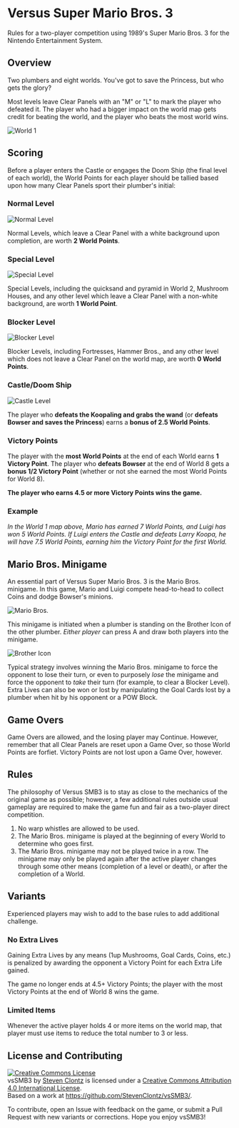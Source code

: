 Versus Super Mario Bros. 3
==========================

Rules for a two-player competition using 1989's Super Mario Bros. 3 for
the Nintendo Entertainment System.


## Overview

Two plumbers and eight worlds. You've got to save the Princess, but who gets
the glory?

Most levels leave Clear Panels with an "M" or "L" to mark the player who 
defeated it. The player who had a bigger impact on the world map gets credit
for beating the world, and the player who beats the most world wins.

![World 1][world_1]


## Scoring

Before a player enters the Castle or engages the Doom Ship (the final level of each
world), the World Points for each player should be tallied based upon how many
Clear Panels sport their plumber's initial:

### Normal Level

![Normal Level][normal_level]

Normal Levels, which leave a Clear Panel with a white background upon completion,
are worth **2 World Points**.

### Special Level

![Special Level][special_level]

Special Levels, including the quicksand and pyramid in World 2, Mushroom Houses, 
and any other level which leave a Clear Panel with a non-white background, are worth
**1 World Point**.

### Blocker Level

![Blocker Level][blocker_level]

Blocker Levels, including Fortresses, Hammer Bros., and any other level
which does not leave a Clear Panel on the world map, are worth **0 World Points**.

### Castle/Doom Ship

![Castle Level][castle_level]

The player who **defeats the Koopaling and grabs the wand** 
(or **defeats Bowser and saves the Princess**) 
earns a **bonus of 2.5 World Points**.

### Victory Points

The player with the **most World Points** at the end of each World earns **1 Victory Point**.
The player who **defeats Bowser** at the end of World 8 gets a **bonus 1/2 Victory Point**
(whether or not she earned the most World Points for World 8).

**The player who earns 4.5 or more Victory Points wins the game.**

### Example

*In the World 1 map above, Mario has earned 7 World Points, and Luigi has won 5 World Points.*
*If Luigi enters the Castle and defeats Larry Koopa, he will have 7.5 World Points, earning*
*him the Victory Point for the first World.*


## Mario Bros. Minigame

An essential part of Versus Super Mario Bros. 3 is the Mario Bros. minigame. In this
game, Mario and Luigi compete head-to-head to collect Coins and dodge Bowser's minions.

![Mario Bros.][mario_bros]

This minigame is initiated when a plumber is standing on the Brother Icon of the other
plumber. *Either player* can press A and draw both players into the minigame.

![Brother Icon][brother_icon]

Typical strategy involves winning the Mario Bros. minigame to force the opponent to lose
their turn, or even to purposely *lose* the minigame and force the opponent to *take* 
their turn (for example, to clear a Blocker Level). Extra Lives can also be won or lost 
by manipulating the Goal Cards lost by a plumber when hit by his opponent or a 
POW Block.

## Game Overs

Game Overs are allowed, and the losing player may Continue. However, remember that
all Clear Panels are reset upon a Game Over, so those World Points are forfiet. Victory 
Points are not lost upon a Game Over, however.


## Rules

The philosophy of Versus SMB3 is to stay as close to the mechanics of the original 
game as possible; however, a few additional rules outside usual gameplay are required to make 
the game fun and fair as a two-player direct competition.

1. No warp whistles are allowed to be used.
2. The Mario Bros. minigame is played at the beginning of every World to determine
   who goes first.
2. The Mario Bros. minigame may not be played twice in a row. The minigame may only 
   be played again after the active player changes through some other means
   (completion of a level or death), or after the completion of a World.


## Variants

Experienced players may wish to add to the base rules to add additional challenge.

### No Extra Lives

Gaining Extra Lives by any means 
(1up Mushrooms, Goal Cards, Coins, etc.) is penalized by awarding the opponent a
Victory Point for each Extra Life gained.

The game no longer ends at 4.5+ Victory Points; the player with the most Victory
Points at the end of World 8 wins the game.

### Limited Items

Whenever the active player holds 4 or more items on the world map, that player
must use items to reduce the total number to 3 or less.


## License and Contributing

<a rel="license" href="http://creativecommons.org/licenses/by/4.0/"><img alt="Creative Commons License" style="border-width:0" src="http://i.creativecommons.org/l/by/4.0/88x31.png" /></a><br /><span xmlns:dct="http://purl.org/dc/terms/" href="http://purl.org/dc/dcmitype/Text" property="dct:title" rel="dct:type">vsSMB3</span> by <a xmlns:cc="http://creativecommons.org/ns#" href="http://stevenclontz.com" property="cc:attributionName" rel="cc:attributionURL">Steven Clontz</a> is licensed under a <a rel="license" href="http://creativecommons.org/licenses/by/4.0/">Creative Commons Attribution 4.0 International License</a>.<br />Based on a work at <a xmlns:dct="http://purl.org/dc/terms/" href="https://github.com/StevenClontz/vsSMB3/" rel="dct:source">https://github.com/StevenClontz/vsSMB3/</a>.

To contribute, open an Issue with feedback on the game, or submit a Pull Request with new variants
or corrections. Hope you enjoy vsSMB3!

<!-- references -->
[world_1]: https://raw.githubusercontent.com/StevenClontz/VersusSMB3/master/world_1.png "World 1"
[normal_level]: https://raw.githubusercontent.com/StevenClontz/VersusSMB3/master/normal_level.png "Normal Level"
[special_level]: https://raw.githubusercontent.com/StevenClontz/VersusSMB3/master/special_level.png "Special Level"
[blocker_level]: https://raw.githubusercontent.com/StevenClontz/VersusSMB3/master/blocker_level.png "Blocker Level"
[castle_level]: https://raw.githubusercontent.com/StevenClontz/VersusSMB3/master/castle_level.png "Castle Level"
[mario_bros]: https://raw.githubusercontent.com/StevenClontz/VersusSMB3/master/mario_bros.png "Mario Bros."
[brother_icon]: https://raw.githubusercontent.com/StevenClontz/VersusSMB3/master/brother_icon.png "Brother Icon"
